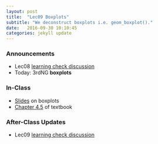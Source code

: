```yaml
---
layout: post
title:  "Lec09 Boxplots"
subtitle: "We deconstruct boxplots i.e. geom_boxplot()."
date:   2016-09-30 10:10:45
categories: jekyll update
---
```




### Announcements

* Lec08 <a href = "{{ site.baseurl }}/assets/LC/linegraph.html" target = "_blank">learning check discussion</a>
* Today: 3rdNG **boxplots**


### In-Class

* <a href = "{{ site.baseurl }}/assets/2-Data/boxplots.html" target = "_blank">Slides</a> on boxplots
* <a href = "https://rudeboybert.github.io/IntroStatDataSciences/4-viz.html#boxplots" target = "_blank">Chapter 4.5</a> of textbook


### After-Class Updates

* Lec09 <a href = "{{ site.baseurl }}/assets/LC/boxplots.html" target = "_blank">learning check discussion</a>
